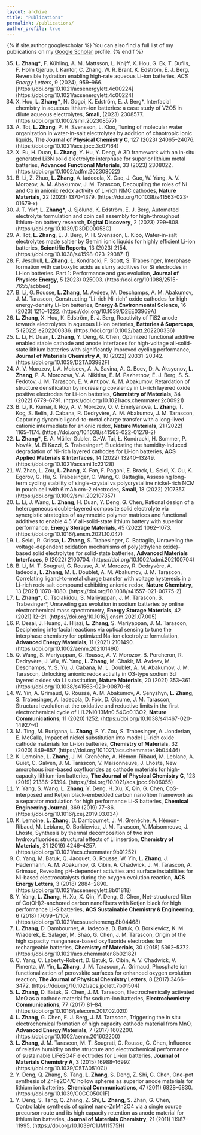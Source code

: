 ```yaml
---
layout: archive
title: "Publications"
permalink: /publications/
author_profile: true
---
```


{% if site.author.googlescholar %}
  You can also find a full list of my publications on my <a href="{{site.author.googlescholar}}"> Google Scholar</a> profile.
{% endif %}

<!-- 
{% include publications %}

-->


<ol reversed>
  <li><strong>L. Zhang*</strong>, F. Kühling, A. M. Mattsson, L. Knijff, X. Hou, G. Ek, T. Dufils, F. Holm Gjørup, I. Kantor, C. Zhang, W. R. Brant, K. Edström, E. J. Berg, Reversible hydration enabling high-rate aqueous Li-ion batteries, <em>ACS Energy Letters</em>, 9 (2024), 959–966. [https://doi.org/10.1021/acsenergylett.4c00224](https://doi.org/10.1021/acsenergylett.4c00224)</li>
  <li>X. Hou, <strong>L. Zhang*</strong>, N. Gogoi, K. Edström, E. J. Berg*, Interfacial chemistry in aqueous lithium-ion batteries: a case study of V2O5 in dilute aqueous electrolytes, <strong>Small</strong>, (2023) 2308577. (https://doi.org/10.1002/smll.202308577)</li>
  <li>A. Tot, <strong>L. Zhang</strong>, P. H. Svensson, L. Kloo, Tuning of molecular water organization in water-in-salt electrolytes by addition of chaotropic ionic liquids, <strong>The Journal of Physical Chemistry C</strong>, 127 (2023) 24065–24076. (https://doi.org/10.1021/acs.jpcc.3c07164)</li>
  <li>X. Fu, H. Duan, <strong>L. Zhang</strong>, Y. Hu, Y. Deng, A 3D framework with an in-situ generated Li3N solid electrolyte interphase for superior lithium metal batteries, <strong>Advanced Functional Materials</strong>, 33 (2023) 2308022. (https://doi.org/10.1002/adfm.202308022)</li>
  <li>B. Li, Z. Zhuo, <strong>L. Zhang</strong>, A. Iadecola, X. Gao, J. Guo, W. Yang, A. V. Morozov, A. M. Abakumov, J. M. Tarascon, Decoupling the roles of Ni and Co in anionic redox activity of Li-rich NMC cathodes, <strong>Nature Materials</strong>, 22 (2023) 1370–1379. (https://doi.org/10.1038/s41563-023-01679-x)</li>
  <li>J. T. Yik*, <strong>L. Zhang*</strong>, J. Sjölund, K. Edström, E. J. Berg, Automated electrolyte formulation and coin cell assembly for high-throughput lithium-ion battery research, <strong>Digital Discovery</strong>, 2 (2023) 799–808. (https://doi.org/10.1039/D3DD00058C)</li>
  <li>A. Tot, <strong>L. Zhang</strong>, E. J. Berg, P. H. Svensson, L. Kloo, Water-in-salt electrolytes made saltier by Gemini ionic liquids for highly efficient Li-ion batteries, <strong>Scientific Reports</strong>, 13 (2023) 2154. (https://doi.org/10.1038/s41598-023-29387-1)</li>
  <li>F. Jeschull, <strong>L. Zhang</strong>, Ł. Kondracki, F. Scott, S. Trabesinger, Interphase formation with carboxylic acids as slurry additives for Si electrodes in Li-ion batteries. Part 1: Performance and gas evolution, <strong>Journal of Physics: Energy</strong>, 5 (2023) 025003. (https://doi.org/10.1088/2515-7655/acbbed)</li>
  <li>B. Li, G. Rousse, <strong>L. Zhang</strong>, M. Avdeev, M. Deschamps, A. M. Abakumov, J. M. Tarascon, Constructing “Li-rich Ni-rich” oxide cathodes for high-energy-density Li-ion batteries, <strong>Energy & Environmental Science</strong>, 16 (2023) 1210–1222. (https://doi.org/10.1039/D2EE03969A)</li>
  <li><strong>L. Zhang</strong>, X. Hou, K. Edström, E. J. Berg, Reactivity of TiS2 anode towards electrolytes in aqueous Li-ion batteries, <strong>Batteries & Supercaps</strong>, 5 (2022) e202200336. (https://doi.org/10.1002/batt.202200336)</li>
  <li>L. Li, H. Duan, <strong>L. Zhang</strong>, Y. Deng, G. Chen, Optimized functional additive enabled stable cathode and anode interfaces for high-voltage all-solid-state lithium batteries with significantly improved cycling performance, <strong>Journal of Materials Chemistry A</strong>, 10 (2022) 20331–20342. (https://doi.org/10.1039/D2TA03982F)</li>
  <li>A. V. Morozov, I. A. Moiseev, A. A. Savina, A. O. Boev, D. A. Aksyonov, <strong>L. Zhang</strong>, P. A. Morozova, V. A. Nikitina, E. M. Pazhetnov, E. J. Berg, S. S. Fedotov, J. M. Tarascon, E. V. Antipov, A. M. Abakumov, Retardation of structure densification by increasing covalency in Li-rich layered oxide positive electrodes for Li-ion batteries, <strong>Chemistry of Materials</strong>, 34 (2022) 6779–6791. (https://doi.org/10.1021/acs.chemmater.2c00921)</li>
  <li>B. Li, K. Kumar, I. Roy, A. V. Morozov, O. V. Emelyanova, <strong>L. Zhang</strong>, T. Koç, S. Belin, J. Cabana, R. Dedryvère, A. M. Abakumov, J. M. Tarascon, Capturing dynamic ligand-to-metal charge transfer with a long-lived cationic intermediate for anionic redox, <strong>Nature Materials</strong>, 21 (2022) 1165–1174. (https://doi.org/10.1038/s41563-022-01278-2)</li>
  <li><strong>L. Zhang*</strong>, E. A. Müller Gubler, C.-W. Tai, Ł. Kondracki, H. Sommer, P. Novák, M. El Kazzi, S. Trabesinger*, Elucidating the humidity-induced degradation of Ni-rich layered cathodes for Li-ion batteries, <strong>ACS Applied Materials & Interfaces</strong>, 14 (2022) 13240–13249. (https://doi.org/10.1021/acsami.1c23128)</li>
  <li>W. Zhao, L. Zou, <strong>L. Zhang</strong>, X. Fan, F. Pagani, E. Brack, L. Seidl, X. Ou, K. Egorov, G. Hu, S. Trabesinger, C. Wang, C. Battaglia, Assessing long-term cycling stability of single-crystal vs polycrystalline nickel-rich NCM in pouch cell with 6 mAh cm–2 electrodes, <strong>Small</strong>, 18 (2022) 2107357. (https://doi.org/10.1002/smll.202107357)</li>
  <li>L. Li, J. Wang, <strong>L. Zhang</strong>, H. Duan, Y. Deng, G. Chen, Rational design of a heterogeneous double-layered composite solid electrolyte via synergistic strategies of asymmetric polymer matrices and functional additives to enable 4.5 V all-solid-state lithium battery with superior performance, <strong>Energy Storage Materials</strong>, 45 (2022) 1062–1073. (https://doi.org/10.1016/j.ensm.2021.10.047)</li>
  <li>L. Seidl, R. Grissa, <strong>L. Zhang</strong>, S. Trabesinger, C. Battaglia, Unraveling the voltage-dependent oxidation mechanisms of poly(ethylene oxide)-based solid electrolytes for solid-state batteries, <strong>Advanced Materials Interfaces</strong>, 9 (2022) 2100704. (https://doi.org/10.1002/admi.202100704)</li>
  <li>B. Li, M. T. Sougrati, G. Rousse, A. V. Morozov, R. Dedryvère, A. Iadecola, <strong>L. Zhang</strong>, M. L. Doublet, A. M. Abakumov, J. M. Tarascon, Correlating ligand-to-metal charge transfer with voltage hysteresis in a Li-rich rock-salt compound exhibiting anionic redox, <strong>Nature Chemistry</strong>, 13 (2021) 1070–1080. (https://doi.org/10.1038/s41557-021-00775-2)</li>
  <li><strong>L. Zhang*</strong>, C. Tsolakidou, S. Mariyappan, J. M. Tarascon, S. Trabesinger*, Unraveling gas evolution in sodium batteries by online electrochemical mass spectrometry, <strong>Energy Storage Materials</strong>, 42 (2021) 12–21. (https://doi.org/10.1016/j.ensm.2021.07.005)</li>
  <li>P. Desai, J. Huang, J. Hijazi, <strong>L. Zhang</strong>, S. Mariyappan, J. M. Tarascon, Deciphering interfacial reactions via optical sensing to tune the interphase chemistry for optimized Na-ion electrolyte formulation, <strong>Advanced Energy Materials</strong>, 11 (2021) 2101490. (https://doi.org/10.1002/aenm.202101490)</li>
  <li>Q. Wang, S. Mariyappan, G. Rousse, A. V. Morozov, B. Porcheron, R. Dedryvère, J. Wu, W. Yang, <strong>L. Zhang</strong>, M. Chakir, M. Avdeev, M. Deschamps, Y. S. Yu, J. Cabana, M. L. Doublet, A. M. Abakumov, J. M. Tarascon, Unlocking anionic redox activity in O3-type sodium 3d layered oxides via Li substitution, <strong>Nature Materials</strong>, 20 (2021) 353–361. (https://doi.org/10.1038/s41563-020-00870-8)</li>
  <li>W. Yin, A. Grimaud, G. Rousse, A. M. Abakumov, A. Senyshyn, <strong>L. Zhang</strong>, S. Trabesinger, A. Iadecola, D. Foix, D. Giaume, J. M. Tarascon, Structural evolution at the oxidative and reductive limits in the first electrochemical cycle of Li1.2Ni0.13Mn0.54Co0.13O2, <strong>Nature Communications</strong>, 11 (2020) 1252. (https://doi.org/10.1038/s41467-020-14927-4)</li>
  <li>M. Ting, M. Burigana, <strong>L. Zhang</strong>, F. Y. Zou, S. Trabesinger, A. Jonderian, E. McCalla, Impact of nickel substitution into model Li-rich oxide cathode materials for Li-ion batteries, <strong>Chemistry of Materials</strong>, 32 (2020) 849–857. (https://doi.org/10.1021/acs.chemmater.9b04446)</li>
  <li>K. Lemoine, <strong>L. Zhang</strong>, J. M. Grenèche, A. Hémon-Ribaud, M. Leblanc, A. Guiet, C. Galven, J. M. Tarascon, V. Maisonneuve, J. Lhoste, New amorphous iron-based oxyfluorides as cathode materials for high-capacity lithium-ion batteries, <strong>The Journal of Physical Chemistry C</strong>, 123 (2019) 21386–21394. (https://doi.org/10.1021/acs.jpcc.9b06055)</li>
  <li>Y. Yang, S. Wang, <strong>L. Zhang</strong>, Y. Deng, H. Xu, X, Qin, G. Chen, CoS-interposed and Ketjen black-embedded carbon nanofiber framework as a separator modulation for high performance Li-S batteries, <strong>Chemical Engineering Journal</strong>, 369 (2019) 77–86. (https://doi.org/10.1016/j.cej.2019.03.034)</li>
  <li>K. Lemoine, <strong>L. Zhang</strong>, D. Dambournet, J. M. Grenèche, A. Hémon-Ribaud, M. Leblanc, O. Borkiewicz, J. M. Tarascon, V. Maisonneuve, J. Lhoste, Synthesis by thermal decomposition of two iron hydroxyfluorides: structural effects of Li insertion, <strong>Chemistry of Materials</strong>, 31 (2019) 4246–4257. (https://doi.org/10.1021/acs.chemmater.9b01252)</li>
  <li>C. Yang, M. Batuk, Q. Jacquet, G. Rousse, W. Yin, <strong>L. Zhang</strong>, J. Hadermann, A. M. Abakumov, G. Cibin, A. Chadwick, J. M. Tarascon, A. Grimaud, Revealing pH-dependent activities and surface instabilities for Ni-based electrocatalysts during the oxygen evolution reaction, <strong>ACS Energy Letters</strong>, 3 (2018) 2884–2890. (https://doi.org/10.1021/acsenergylett.8b01818)</li>
  <li>Y. Yang, <strong>L. Zhang</strong>, H. Xu, X. Qin, Y. Deng, G. Chen, Net-structured filter of Co(OH)2-anchored carbon nanofibers with Ketjen black for high performance Li-S batteries, <strong>ACS Sustainable Chemistry & Engineering</strong>, 6 (2018) 17099–17107. (https://doi.org/10.1021/acssuschemeng.8b04468)</li>
  <li><strong>L. Zhang</strong>, D. Dambournet, A. Iadecola, D. Batuk, O. Borkiewicz, K. M. Wiaderek, E. Salager, M. Shao, G. Chen, J. M. Tarascon, Origin of the high capacity manganese-based oxyfluoride electrodes for rechargeable batteries, <strong>Chemistry of Materials</strong>, 30 (2018) 5362–5372. (https://doi.org/10.1021/acs.chemmater.8b02182)</li>
  <li>C. Yang, C. Laberty-Robert, D. Batuk, G. Cibin, A. V. Chadwick, V. Pimenta, W. Yin, <strong>L. Zhang</strong>, J. M. Tarascon, A. Grimaud, Phosphate ion functionalization of perovskite surfaces for enhanced oxygen evolution reaction, <strong>The Journal of Physical Chemistry Letters</strong>, 8 (2017) 3466–3472. (https://doi.org/10.1021/acs.jpclett.7b01504)</li>
  <li><strong>L. Zhang</strong>, D. Batuk, G. Chen, J. M. Tarascon, Electrochemically activated MnO as a cathode material for sodium-ion batteries, <strong>Electrochemistry Communications</strong>, 77 (2017) 81–84. (https://doi.org/10.1016/j.elecom.2017.02.020)</li>
  <li><strong>L. Zhang</strong>, G. Chen, E. J. Berg, J. M. Tarascon, Triggering the in situ electrochemical formation of high capacity cathode material from MnO, <strong>Advanced Energy Materials</strong>, 7 (2017) 1602200. (https://doi.org/10.1002/aenm.201602200)</li>
  <li><strong>L. Zhang</strong>, J. M. Tarascon, M. T. Sougrati, G. Rousse, G. Chen, Influence of relative humidity on the structure and electrochemical performance of sustainable LiFeSO4F electrodes for Li-ion batteries, <strong>Journal of Materials Chemistry A</strong>, 3 (2015) 16988–16997. (https://doi.org/10.1039/C5TA05107J)</li>
  <li>Y. Deng, Q. Zhang, S. Tang, <strong>L. Zhang</strong>, S. Deng, Z. Shi, G. Chen, One-pot synthesis of ZnFe2O4/C hollow spheres as superior anode materials for lithium ion batteries, <strong>Chemical Communications</strong>, 47 (2011) 6828–6830. (https://doi.org/10.1039/C0CC05001F)</li>
  <li>Y. Deng, S. Tang, Q. Zhang, Z. Shi, <strong>L. Zhang</strong>, S. Zhan, G. Chen, Controllable synthesis of spinel nano-ZnMn2O4 via a single source precursor route and its high capacity retention as anode material for lithium ion batteries, <strong>Journal of Materials Chemistry</strong>, 21 (2011) 11987–11995. (https://doi.org/10.1039/C1JM11575H)</li>
</ol>
